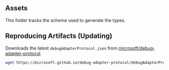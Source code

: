 ## Assets

This folder tracks the scheme used to generate the types.

## Reproducing Artifacts (Updating)

Downloads the latest `debugAdapterProtocol.json` from [microsoft/debug-adapter-protocol](https://microsoft.github.io/debug-adapter-protocol/).

```bash
wget https://microsoft.github.io/debug-adapter-protocol/debugAdapterProtocol.json
```
